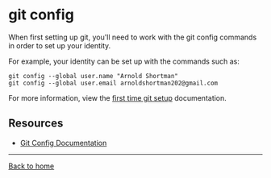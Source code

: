 # git config

When first setting up git, you'll need to work with the git config commands in order to set up your identity.

For example, your identity can be set up with the commands such as:
~~~
git config --global user.name "Arnold Shortman"
git config --global user.email arnoldshortman202@gmail.com
~~~
For more information, view the [first time git setup](https://git-scm.com/book/en/v2/getting-started-first-time-get-setup) documentation.
## Resources
- [Git Config Documentation](https://git-scm.com/docs/git-config)
---
[Back to home](../README.md)